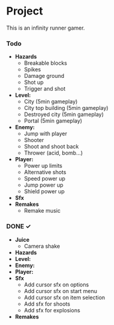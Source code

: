 # Project

This is an infinity runner gamer.

### Todo

-   **Hazards**
    -   Breakable blocks
    -   Spikes
    -   Damage ground
    -   Shot up
    -   Trigger and shot
-   **Level:**
    -   City (5min gameplay)
    -   City top building (5min gameplay)
    -   Destroyed city (5min gameplay)
    -   Portal (5min gameplay)
-   **Enemy:**
    -   Jump with player
    -   Shooter
    -   Shoot and shoot back
    -   Thrower (acid, bomb...)
-   **Player:**
    -   Power up limits
    -   Alternative shots
    -   Speed power up
    -   Jump power up
    -   Shield power up
-   **Sfx**
-   **Remakes**
    -   Remake music

### DONE ✓

-   **Juice**
    -   Camera shake
-   **Hazards**
-   **Level:**
-   **Enemy:**
-   **Player:**
-   **Sfx**
    -   Add cursor sfx on options
    -   Add cursor sfx on start menu
    -   Add cursor sfx on item selection
    -   Add sfx for shoots
    -   Add sfx for explosions
-   **Remakes**
